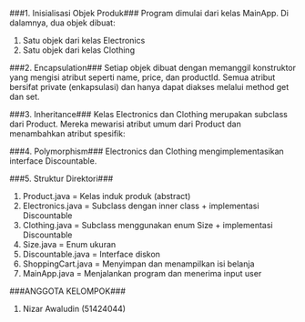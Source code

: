 ###1. Inisialisasi Objek Produk###
Program dimulai dari kelas MainApp.
Di dalamnya, dua objek dibuat:
1. Satu objek dari kelas Electronics
2. Satu objek dari kelas Clothing

###2. Encapsulation###
Setiap objek dibuat dengan memanggil konstruktor yang mengisi atribut seperti name, price, dan productId.
Semua atribut bersifat private (enkapsulasi) dan hanya dapat diakses melalui method get dan set.

###3. Inheritance###
Kelas Electronics dan Clothing merupakan subclass dari Product.
Mereka mewarisi atribut umum dari Product dan menambahkan atribut spesifik:

###4. Polymorphism###
Electronics dan Clothing mengimplementasikan interface Discountable.

###5. Struktur Direktori###
1. Product.java = Kelas induk produk (abstract)
2. Electronics.java = Subclass dengan inner class + implementasi Discountable
3. Clothing.java = Subclass menggunakan enum Size + implementasi Discountable
4. Size.java = Enum ukuran
5. Discountable.java = Interface diskon
6. ShoppingCart.java = Menyimpan dan menampilkan isi belanja
7. MainApp.java = Menjalankan program dan menerima input user

###ANGGOTA KELOMPOK###
1. Nizar Awaludin (51424044)

